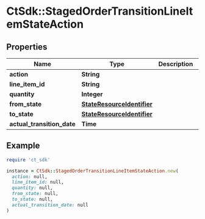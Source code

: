 # CtSdk::StagedOrderTransitionLineItemStateAction

## Properties

| Name | Type | Description | Notes |
| ---- | ---- | ----------- | ----- |
| **action** | **String** |  |  |
| **line_item_id** | **String** |  | [optional] |
| **quantity** | **Integer** |  | [optional] |
| **from_state** | [**StateResourceIdentifier**](StateResourceIdentifier.md) |  | [optional] |
| **to_state** | [**StateResourceIdentifier**](StateResourceIdentifier.md) |  | [optional] |
| **actual_transition_date** | **Time** |  | [optional] |

## Example

```ruby
require 'ct_sdk'

instance = CtSdk::StagedOrderTransitionLineItemStateAction.new(
  action: null,
  line_item_id: null,
  quantity: null,
  from_state: null,
  to_state: null,
  actual_transition_date: null
)
```

